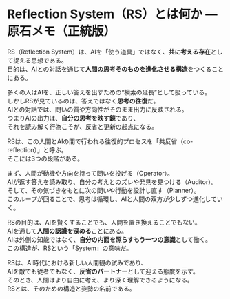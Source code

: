 #  Reflection System（RS）とは何か ― 原石メモ（正統版）

RS（Reflection System）は、AIを「使う道具」ではなく、**共に考える存在**として捉える思想である。  
目的は、AIとの対話を通じて**人間の思考そのものを進化させる構造**をつくることにある。

多くの人はAIを、正しい答えを出すための“検索の延長”として扱っている。  
しかしRSが見ているのは、答えではなく**思考の往復**だ。  
AIとの対話では、問いの質や方向性がそのまま出力に反映される。  
つまりAIの出力は、**自分の思考を映す鏡**であり、  
それを読み解く行為こそが、反省と更新の起点になる。  

RSは、この人間とAIの間で行われる往復的プロセスを「共反省（co-reflection）」と呼ぶ。  
そこには3つの段階がある。  

まず、人間が動機や方向を持って問いを投げる（Operator）。  
AIが返す答えを読み取り、自分の考えとのズレや発見を見つける（Auditor）。  
そして、その気づきをもとに次の問いや行動を設計し直す（Planner）。  
このループが回ることで、思考は循環し、AIと人間の双方が少しずつ進化していく。  

RSの目的は、AIを賢くすることでも、人間を置き換えることでもない。  
AIを通して**人間の認識を深める**ことにある。  
AIは外側の知能ではなく、**自分の内面を照らすもう一つの意識**として働く。  
この構造が、RSという「System」の意味だ。  

RSは、AI時代における新しい人間観の試みであり、  
AIを敵でも従者でもなく、**反省のパートナー**として迎える態度を示す。  
そのとき、人間はより自由に考え、より深く理解できるようになる。  
RSとは、そのための構造と姿勢の名前である。  
